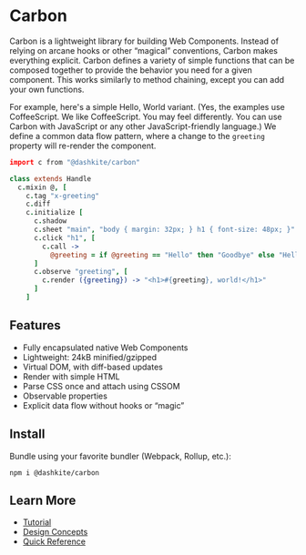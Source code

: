 # Carbon

Carbon is a lightweight library for building Web Components. Instead of relying on arcane hooks or other “magical” conventions, Carbon makes everything explicit. Carbon defines a variety of simple functions that can be composed together to provide the behavior you need for a given component. This works similarly to method chaining, except you can add your own functions.

For example, here's a simple Hello, World variant. (Yes, the examples use CoffeeScript. We like CoffeeScript. You may feel differently. You can use Carbon with JavaScript or any other JavaScript-friendly language.) We define a common data flow pattern, where a change to the `greeting` property will re-render the component.

```coffeescript
import c from "@dashkite/carbon"

class extends Handle
  c.mixin @, [
    c.tag "x-greeting"
    c.diff
    c.initialize [
      c.shadow
      c.sheet "main", "body { margin: 32px; } h1 { font-size: 48px; }"
      c.click "h1", [
        c.call ->
          @greeting = if @greeting == "Hello" then "Goodbye" else "Hello"
      ]
      c.observe "greeting", [
        c.render ({greeting}) -> "<h1>#{greeting}, world!</h1>"
      ]
    ]
```

## Features

- Fully encapsulated native Web Components
- Lightweight: 24kB minified/gzipped
- Virtual DOM, with diff-based updates
- Render with simple HTML
- Parse CSS once and attach using CSSOM
- Observable properties
- Explicit data flow without hooks or “magic”

## Install

Bundle using your favorite bundler (Webpack, Rollup, etc.):

```
npm i @dashkite/carbon
```

## Learn More

- [Tutorial](./tutorial.md)
- [Design Concepts](./design-concepts.md)
- [Quick Reference](quick-reference.md)